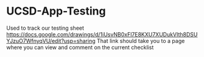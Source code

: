 # UCSD-App-Testing
Used to track our testing sheet
https://docs.google.com/drawings/d/1iUsvNB0xFl7E8KXU7XUDukVIth8DSUYJzuO7WfnyqVU/edit?usp=sharing
That link should take you to a page where you can view and comment on the current checklist
